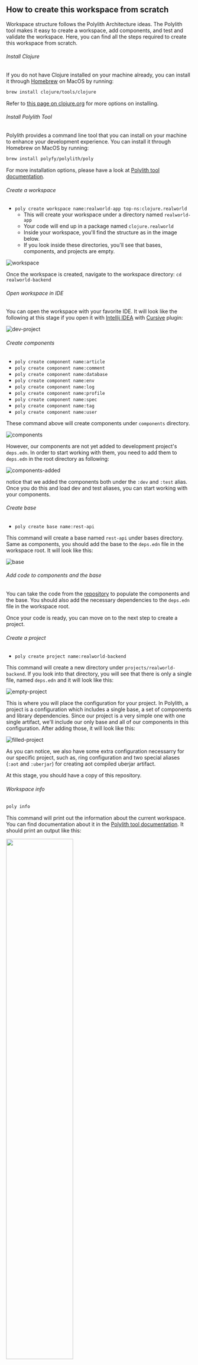 ## How to create this workspace from scratch
Workspace structure follows the Polylith Architecture ideas. The Polylith tool makes it easy to create a workspace, add components, and test and validate the workspace. Here, you can find all the steps required to create this workspace from scratch.

###### Install Clojure
If you do not have Clojure installed on your machine already, you can install it through [Homebrew](https://brew.sh/) on MacOS by running:

```sh
brew install clojure/tools/clojure
```

Refer to [this page on clojure.org](https://clojure.org/guides/getting_started) for more options on installing.

###### Install Polylith Tool
Polylith provides a command line tool that you can install on your machine to enhance your development experience. You can install it through Homebrew on MacOS by running:

```sh
brew install polyfy/polylith/poly
```

For more installation options, please have a look at [Polylith tool documentation](https://polylith.gitbook.io/poly/install/install).

###### Create a workspace
- `` poly create workspace name:realworld-app top-ns:clojure.realworld ``
  - This will create your workspace under a directory named `` realworld-app ``
  - Your code will end up in a package named `` clojure.realworld ``
  - Inside your workspace, you'll find the structure as in the image below.
  - If you look inside these directories, you'll see that bases, components, and projects are empty.

![workspace](.media/how-to/01_workspace.png)

Once the workspace is created, navigate to the workspace directory: `` cd realworld-backend ``

###### Open workspace in IDE
You can open the workspace with your favorite IDE. It will look like the following at this stage if you open it with [Intellij IDEA](https://www.jetbrains.com/idea/) with [Cursive](https://cursive-ide.com) plugin:

![dev-project](.media/how-to/02_dev_project.png)

###### Create components
- `` poly create component name:article ``
- `` poly create component name:comment ``
- `` poly create component name:database ``
- `` poly create component name:env ``
- `` poly create component name:log ``
- `` poly create component name:profile ``
- `` poly create component name:spec ``
- `` poly create component name:tag ``
- `` poly create component name:user ``

These command above will create components under `` components `` directory.

![components](.media/how-to/03_components.png)

However, our components are not yet added to development project's `` deps.edn ``. In order to start working with them, you need to add them to `` deps.edn `` in the root directory as following:

![components-added](.media/how-to/04_components_added_to_development_project.png)

notice that we added the components both under the `:dev` and `:test` alias. Once you do this and load dev and test aliases, you can start working with your components.

###### Create base
- `` poly create base name:rest-api ``

This command will create a base named `` rest-api `` under bases directory. 
Same as components, you should add the base to the `deps.edn` file in the workspace root. It will look like this:

![base](.media/how-to/05_base.png)

###### Add code to components and the base
You can take the code from the [repository](https://github.com/furkan3ayraktar/clojure-polylith-realworld-example-app) to populate the components and the base. 
You should also add the necessary dependencies to the `` deps.edn `` file in the workspace root.

Once your code is ready, you can move on to the next step to create a project.

###### Create a project
- `` poly create project name:realworld-backend ``

This command will create a new directory under `` projects/realworld-backend ``. If you look into that directory, you will see that there is only a single file, named `` deps.edn `` and it will look like this:

![empty-project](.media/how-to/06_empty_project.png)

This is where you will place the configuration for your project. In Polylith, a project is a configuration which includes a single base, a set of components and library dependencies. Since our project is a very simple one with one single artifact, we'll include our only base and all of our components in this configuration. After adding those, it will look like this:

![filled-project](.media/how-to/07_filled_project.png)

As you can notice, we also have some extra configuration necessarry for our specific project, such as, ring configuration and two special aliases (`` :aot `` and `` :uberjar ``) for creating aot compiled uberjar artifact.

At this stage, you should have a copy of this repository. 

###### Workspace info
```sh
poly info
```

This command will print out the information about the current workspace. You can find documentation about it in the [Polylith tool documentation](https://polylith.gitbook.io/poly/). It should print an output like this:

<img src=".media/how-to/08_workspace_info.png" width="60%">

Here the asterisk symbol points the changed components and bases since the last stable point.

###### Validating intergrity
In order to validate the integratiy of the Polylith workspace, run the following command:

```sh
poly check
```

This command should output `` OK `` as message if everything is okay. Otherwise, it will print out errors and warnings found in the workspace.

###### Running tests
```sh
poly test
```

This command will run all the tests since the last stable point. Since this is a newly created workspace, last stable point will be since the beginning.

###### Adding a stable point
Once you are ready with your changes and the check and test commands run without any issues, you can commit your changes to your git repository. After commiting, you can add a git tag with `` stable- `` prefix. This will tell Polylith to take that commit as the last stable point next time you run any Polylith commands.

```sh
git tag -f -a "stable-master" -m "Stable point"
```

After adding tag, you can run info command again and get an output similar to this:

![workspace-info-after-commit](.media/how-to/09_workspace_info_after_commit.png)

#### Sample REPL run configuration for Intellij IDEA with Cursive
Polylith works out-of-the-box with Intellij IDEA + Cursive setup. Here is how my REPL run configuration looks like:

![repl-config](.media/how-to/10_repl_config.png)

The only thing that is different from default Cursive REPL configuration is, I selected Run with Deps option and added two aliases (``dev,test``) that comes from the Polylith workspace `` deps.edn ``.
